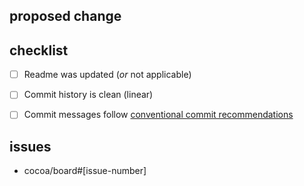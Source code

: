<!-- 🎉🎉🎉 Thank you for the PR!!! 🎉🎉🎉 -->

## proposed change

<!-- describe the nature of your changes -->
<!-- you can also mention the scope of the changes, ie. what's not intended to be changed in the PR -->

## checklist

<!-- make sure that all of the checkboxes are ticked -->
<!-- if some of them are not applicable, just tick them, but don't remove them -->

- [ ] Readme was updated (_or_ not applicable)
- [ ] Commit history is clean (linear)
- [ ] Commit messages follow [conventional commit recommendations](https://www.conventionalcommits.org/en/v1.0.0/)


## issues

<!-- link related issues (you can reference multiple issues) -->
<!-- you can also link related pull requests -->

- cocoa/board#[issue-number]
